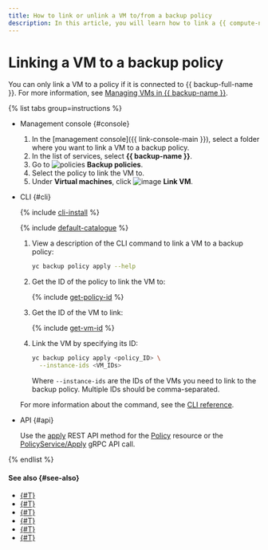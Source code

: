 ```yaml
---
title: How to link or unlink a VM to/from a backup policy
description: In this article, you will learn how to link a {{ compute-name }} VM to or unlink it from a backup policy.
---
```


# Linking a VM to a backup policy

You can only link a VM to a policy if it is connected to {{ backup-full-name }}. For more information, see [Managing VMs in {{ backup-name }}](../index.md#connect-vm).

{% list tabs group=instructions %}

- Management console {#console}

  1. In the [management console]({{ link-console-main }}), select a folder where you want to link a VM to a backup policy.
  1. In the list of services, select **{{ backup-name }}**.
  1. Go to ![policies](../../../_assets/console-icons/calendar.svg) **Backup policies**.
  1. Select the policy to link the VM to.
  1. Under **Virtual machines**, click ![image](../../../_assets/console-icons/plus.svg) **Link VM**.

- CLI {#cli}

  {% include [cli-install](../../../_includes/cli-install.md) %}

  {% include [default-catalogue](../../../_includes/default-catalogue.md) %}

  1. View a description of the CLI command to link a VM to a backup policy: 

      ```bash
      yc backup policy apply --help
      ```

  1. Get the ID of the policy to link the VM to:

      {% include [get-policy-id](../../../_includes/backup/operations/get-policy-id.md) %}

  1. Get the ID of the VM to link:

      {% include [get-vm-id](../../../_includes/backup/operations/get-vm-id.md) %}

  1. Link the VM by specifying its ID:

      ```bash
      yc backup policy apply <policy_ID> \
        --instance-ids <VM_IDs>
      ```

      Where `--instance-ids` are the IDs of the VMs you need to link to the backup policy. Multiple IDs should be comma-separated.

  For more information about the command, see the [CLI reference](../../../cli/cli-ref/backup/cli-ref/policy/apply.md).

- API {#api}

  Use the [apply](../../backup/api-ref/Policy/apply.md) REST API method for the [Policy](../../backup/api-ref/Policy/index.md) resource or the [PolicyService/Apply](../../backup/api-ref/grpc/Policy/apply.md) gRPC API call.

{% endlist %}

#### See also {#see-also}

* [{#T}](../create-vm.md)
* [{#T}](../create-vm-windows.md)
* [{#T}](create.md)
* [{#T}](detach-vm.md)
* [{#T}](../../concepts/vm-connection.md)
* [{#T}](../../concepts/policy.md)
